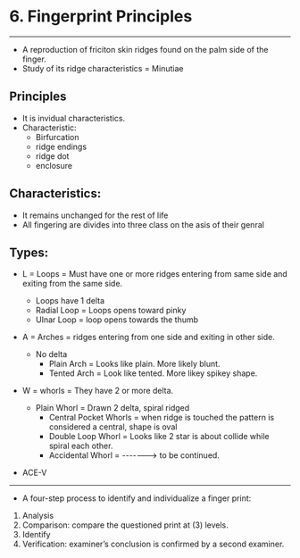 # 6. Fingerprint Principles
----------------------
- A reproduction of friciton skin ridges found on the palm side of the finger.
- Study of its ridge characteristics = Minutiae

Principles
----------
- It is invidual characteristics.
- Characteristic:
  - Birfurcation
  - ridge endings
  - ridge dot
  - enclosure

Characteristics:
----------------
- It remains unchanged for the rest of life
- All fingering are divides into three class on the asis of their genral

Types:
------
- L = Loops = Must have one or more ridges entering from same side and exiting from the same side.
    - Loops have 1 delta
     - Radial Loop = Loops opens toward pinky
     - Ulnar Loop = loop opens towards the thumb
- A = Arches = ridges entering from one side and exiting in other side. 
    - No delta
      - Plain Arch = Looks like plain. More likely blunt.
      - Tented Arch = Look like tented. More likey spikey shape.
- W = whorls = They have 2 or more delta.
    - Plain Whorl = Drawn 2 delta, spiral ridged
      - Central Pocket Whorls = when ridge is touched the pattern is considered a central, shape is oval
      - Double Loop Whorl = Looks like 2 star is about collide while spiral each other.
      - Accidental Whorl = -------> to be continued.

- ACE-V
-----
- A four-step process to identify and individualize a finger print:
1. Analysis
2. Comparison: compare the questioned print at (3) levels.
3. Identify
4. Verification: examiner’s conclusion is confirmed by a second examiner. 
